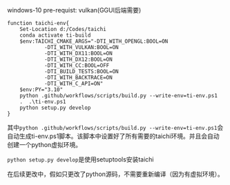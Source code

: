 windows-10
pre-requist: vulkan(GGUI后端需要)

```
function taichi-env{
    Set-Location d:/Codes/taichi
    conda activate ti-build
    $env:TAICHI_CMAKE_ARGS="-DTI_WITH_OPENGL:BOOL=ON
            -DTI_WITH_VULKAN:BOOL=ON
            -DTI_WITH_DX11:BOOL=ON
            -DTI_WITH_DX12:BOOL=ON
            -DTI_WITH_CC:BOOL=OFF
            -DTI_BUILD_TESTS:BOOL=ON
            -DTI_WITH_BACKTRACE=ON
            -DTI_WITH_C_API=ON"
    $env:PY="3.10"
    python .github/workflows/scripts/build.py --write-env=ti-env.ps1
    .  .\ti-env.ps1
    python setup.py develop
}
```

其中`python .github/workflows/scripts/build.py --write-env=ti-env.ps1`会自动生成ti-env.ps1脚本。该脚本中设置好了所有需要的taichi环境。并且会自动创建一个python虚拟环境。

`python setup.py develop`是使用setuptools安装taichi

在后续更改中，假如只更改了python源码，不需要重新编译（因为有虚拟环境）。
